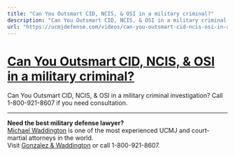 ```yaml
---
title: "Can You Outsmart CID, NCIS, & OSI in a military criminal?"
description: "Can You Outsmart CID, NCIS, & OSI in a military criminal investigation? Call 1-800-921-8607 if you need consultation."
url: "https://ucmjdefense.com/videos/can-you-outsmart-cid-ncis-osi-in-a-military-criminal-investigation.html"
---
```


# [Can You Outsmart CID, NCIS, & OSI in a military criminal?](https://ucmjdefense.com/videos/can-you-outsmart-cid-ncis-osi-in-a-military-criminal-investigation.html)

Can You Outsmart CID, NCIS, & OSI in a military criminal investigation? Call 1-800-921-8607 if you need consultation.

---

**Need the best military defense lawyer?**  
[Michael Waddington](https://ucmjdefense.com/attorneys/michael-stewart-waddington-partner.html) is one of the most experienced UCMJ and court-martial attorneys in the world.  
Visit [Gonzalez & Waddington](https://ucmjdefense.com) or call 1-800-921-8607.
